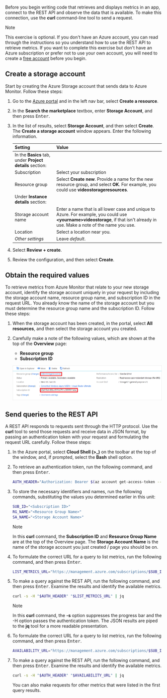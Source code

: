 Before you begin writing code that retrieves and displays metrics in an app, connect to the REST API and observe the data that is available. To make this connection, use the **curl** command-line tool to send a request.

> [!NOTE]
> This exercise is optional. If you don't have an Azure account, you can read through the instructions so you understand how to use the REST API to retrieve metrics.
> If you want to complete this exercise but don't have an Azure subscription or prefer not to use your own account, you will need to create a [free account](https://azure.microsoft.com/free/?azure-portal=true) before you begin.

## Create a storage account

Start by creating the Azure Storage account that sends data to Azure Monitor. Follow these steps:

1. Go to the [Azure portal](https://portal.azure.com/) and in the left nav bar, select **Create a resource**.

1. In the **Search the marketplace** textbox, enter **Storage Account**, and then press <kbd>Enter</kbd>.

1. In the list of results, select **Storage Account**, and then select **Create**. The **Create a storage account** window appears. Enter the following information.

    | Setting | Value |
    |---|---|
    | In the **Basics** tab, under **Project details** section: |
    | Subscription | Select your subscription |
    | Resource group | Select **Create new**. Provide a name for the new resource group, and select **OK**. For example, you could use **videostorageresources**. |
    | Under **Instance details** section: |
    | Storage account name | Enter a name that is all lower case and unique to Azure. For example, you could use **&lt;yourname&gt;videostorage**, if that isn't already in use. Make a note of the name you use. |
    | Location | Select a location near you. |
    | *Other settings* | Leave *default*. |

1. Select **Review + create**.

1. Review the configuration, and then select **Create**.

## Obtain the required values

To retrieve metrics from Azure Monitor that relate to your new storage account, identify the storage account uniquely in your request by including the storage account name, resource group name, and subscription ID in the request URL. You already know the name of the storage account but you must determine the resource group name and the subscription ID. Follow these steps:

1. When the storage account has been created, in the portal, select **All resources**, and then select the storage account you created.

1. Carefully make a note of the following values, which are shown at the top of the **Overview** page:

    - **Resource group**
    - **Subscription ID**

    ![Screenshot of the storage account details in the Azure Portal with resource group and subscription ID values highlighted.](../media/3-obtain-rg-and-subscription-ids.png)

## Send queries to the REST API

A REST API responds to requests sent through the HTTP protocol. Use the **curl** tool to send those requests and receive data in JSON format, by passing an authentication token with your request and formulating the request URL carefully. Follow these steps:

1. In the Azure portal, select **Cloud Shell (&gt;_)** on the toolbar at the top of the window, and, if prompted, select the **Bash** shell option.

1. To retrieve an authentication token, run the following command, and then press <kbd>Enter</kbd>.

    ```bash
    AUTH_HEADER="Authorization: Bearer $(az account get-access-token --query accessToken -o tsv)"
    ```

1. To store the necessary identifiers and names, run the following commands, substituting the values you determined earlier in this unit:

    ```bash
    SUB_ID="<Subscription ID>"
    RG_NAME="<Resource Group Name>"
    SA_NAME="<Storage Account Name>"
    ```

    > [!NOTE] 
    > In this **curl** command, the **Subscription ID** and **Resource Group Name** are at the top of the Overview page. The **Storage Account Name** is the name of the storage account you just created / page you should be on.

1. To formulate the correct URL for a query to list metrics, run the following command, and then press <kbd>Enter</kbd>.

    ```bash
    LIST_METRICS_URL="https://management.azure.com/subscriptions/$SUB_ID/resourceGroups/$RG_NAME/providers/Microsoft.Storage/storageAccounts/$SA_NAME/providers/microsoft.insights/metricdefinitions?api-version=2018-01-01"
    ```

1. To make a query against the REST API, run the following command, and then press <kbd>Enter</kbd>. Examine the results and identify the available metrics.

    ```bash
    curl -s -H "$AUTH_HEADER" "$LIST_METRICS_URL" | jq
    ```

    > [!NOTE]
    > In this **curl** command, the **-s** option suppresses the progress bar and the -H option passes the authentication token. The JSON results are piped to the **jq** tool for a more readable presentation.

1. To formulate the correct URL for a query to list metrics, run the following command, and then press <kbd>Enter</kbd>.

    ```bash
    AVAILABILITY_URL="https://management.azure.com/subscriptions/$SUB_ID/resourceGroups/$RG_NAME/providers/Microsoft.Storage/storageAccounts/$SA_NAME/providers/microsoft.insights/metrics?metricnames=Availability&aggregation=Average&interval=PT1H&api-version=2018-01-01"
    ```

1. To make a query against the REST API, run the following command, and then press <kbd>Enter</kbd>. Examine the results and identify the available metrics.

    ```bash
    curl -s -H "$AUTH_HEADER" "$AVAILABILITY_URL" | jq
    ```

    You can also make requests for other metrics that were listed in the first query results.
